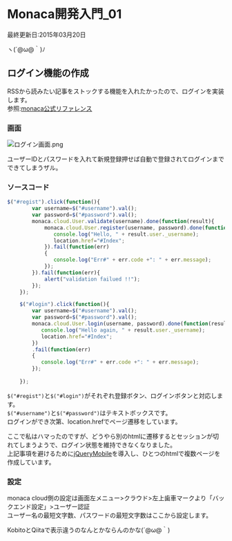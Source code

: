 # Monaca開発入門_01
最終更新日:2015年03月20日

  
ヽ(´@ω@｀)ﾉ  
  
## ログイン機能の作成  
  
RSSから読みたい記事をストックする機能を入れたかったので、ログインを実装します。  
参照:[monaca公式リファレンス](http://docs.monaca.mobi/cur/ja/reference/javascript/cloud/user/)  
  
### 画面  
![ログイン画面.png](/blog/assets/img/7e6cd89d-6678-0e15-7eb9-3e302381c87f.png "ログイン画面.png")  
  
  
ユーザーIDとパスワードを入れて新規登録押せば自動で登録されてログインまでできてしまうザル。  
  
### ソースコード  
  
```login.js
$("#regist").click(function(){
        var username=$("#username").val();
        var password=$("#password").val();
        monaca.cloud.User.validate(username).done(function(result){
            monaca.cloud.User.register(username, password).done(function(result){
               console.log("Hello, " + result.user._username);
               location.href="#Index";
            }).fail(function(err)
            {
               console.log("Err#" + err.code +": " + err.message);
            });
        }).fail(function(err){
            alert("validation failued !!");
        });
    });

    $("#login").click(function(){
        var username=$("#username").val();
        var password=$("#password").val();
        monaca.cloud.User.login(username, password).done(function(result){
           console.log("Hello again, " + result.user._username);
           location.href="#Index";
        })
        .fail(function(err)
        {
           console.log("Err#" + err.code +": " + err.message);
        });
        
    }); 
```  
  
`$("#regist")`と`$("#login")`がそれぞれ登録ボタン、ログインボタンと対応します。  
`$("#username")`と`$("#password")`はテキストボックスです。  
ログインができ次第、location.hrefでページ遷移をしています。  
  
ここで私はハマったのですが、どうやら別のhtmlに遷移するとセッションが切れてしまうようで、ログイン状態を維持できなくなりました。  
上記事項を避けるために[jQueryMobile](http://jquerymobile.com/)を導入し、ひとつのhtmlで複数ページを作成しています。  
  
### 設定  
  
monaca cloud側の設定は画面左メニュー>クラウド>左上歯車マークより「バックエンド設定」>ユーザー認証  
ユーザー名の最短文字数、パスワードの最短文字数はここから設定します。  
  
  
KobitoとQiitaで表示違うのなんとかならんのかな(´@ω@｀)  
